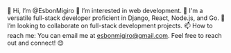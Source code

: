 👋 Hi, I’m @EsbonMigiro
👀 I’m interested in web development.
🌱 I'm a versatile full-stack developer proficient in Django, React, Node.js, and Go.
💞️ I’m looking to collaborate on full-stack development projects.
📫 How to reach me: You can email me at esbonmigiro@gmail.com.
Feel free to reach out and connect! 😊

<!---
EsbonMigiro/EsbonMigiro is a ✨ special ✨ repository because its `README.md` (this file) appears on your GitHub profile.
You can click the Preview link to take a look at your changes.
--->
